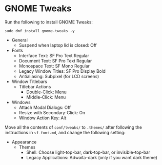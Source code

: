 # GNOME Tweaks

Run the following to install GNOME Tweaks:

```
sudo dnf install gnome-tweaks -y
```

- General
  - Suspend when laptop lid is closed: Off
- Fonts
  - Interface Text: SF Pro Text Regular
  - Document Text: SF Pro Text Regular
  - Monospace Text: SF Mono Regular
  - Legacy Window Titles: SF Pro Display Bold
  - Antialiasing: Subpixel (for LCD screens)
- Window Titlebars
  - Titlebar Actions
    - Double-Click: Menu
    - Middle-Click: Menu
- Windows
  - Attach Modal Dialogs: Off
  - Resize with Secondary-Click: On
  - Window Action Key: Alt

Move all the contents of `conf/tweaks/` to `.themes/` after following the instructions in `sf-font.md`, and change the following setting:

- Appearance
  - Themes
    - Shell: Choose light-top-bar, dark-top-bar, or invisible-top-bar
    - Legacy Applications: Adwaita-dark (only if you want dark theme)    
